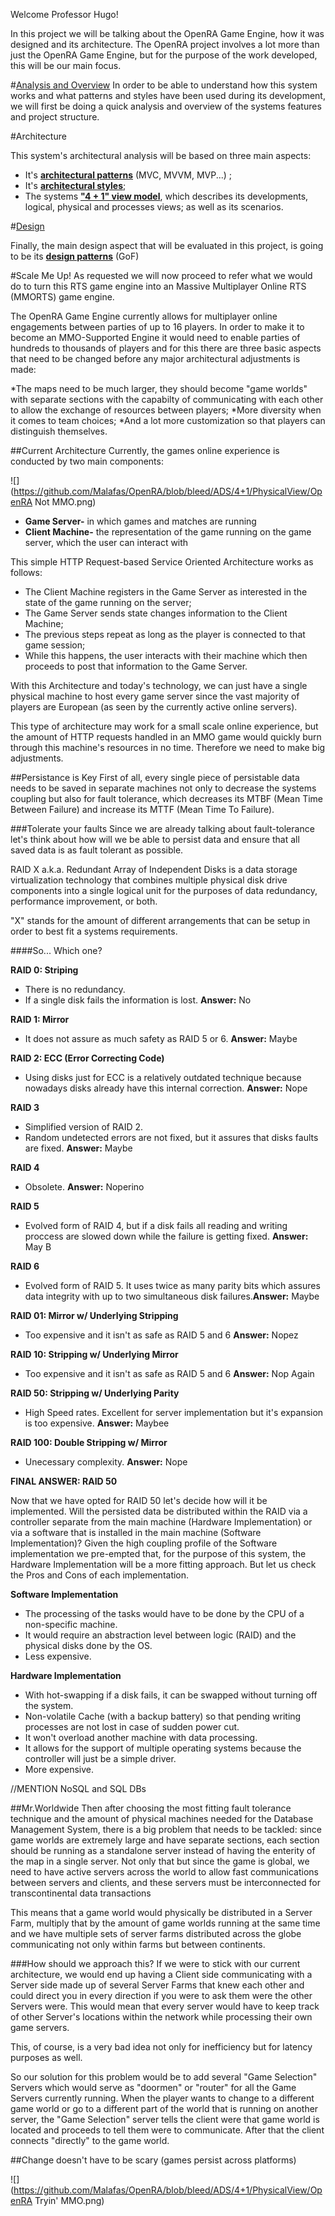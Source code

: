 Welcome Professor Hugo!

In this project we will be talking about the OpenRA Game Engine, how it was designed and its architecture. The OpenRA project involves a lot more than just the OpenRA Game Engine, but for the purpose of the work developed, this will be our main focus.

#[Analysis and Overview](https://github.com/Malafas/OpenRA/blob/bleed/ADS/ANALYSIS.md)
In order to be able to understand how this system works and what patterns and styles have been used during its development, we will first be doing a quick analysis and overview of the systems features and project structure.

#Architecture

This system's architectural analysis will be based on three main aspects:
* It's [**architectural patterns**](https://github.com/Malafas/OpenRA/blob/bleed/ADS/ARCHITECTURE.md) (MVC, MVVM, MVP...) ;
* It's [**architectural styles**](https://github.com/Malafas/OpenRA/blob/bleed/ADS/STYLE.md);
* The systems [**"4 + 1" view model**](https://github.com/Malafas/OpenRA/blob/bleed/ADS/4+1/4+1.md), which describes its developments, logical, physical and processes views; as well as its scenarios.

#[Design]()

Finally, the main design aspect that will be evaluated in this project, is going to be its [**design patterns**](https://github.com/Malafas/OpenRA/blob/bleed/ADS/DESIGN.md) (GoF)


#Scale Me Up!
As requested we will now proceed to refer what we would do to turn this RTS game engine into an Massive Multiplayer Online RTS (MMORTS) game engine.

The OpenRA Game Engine currently allows for multiplayer online engagements between parties of up to 16 players. In order to make it to become an MMO-Supported Engine it would need to enable parties of hundreds to thousands of players and for this there are three basic aspects that need to be changed before any major architectural adjustments is made:

*The maps need to be much larger, they should become "game worlds" with separate sections with the capabilty of communicating with each other to allow the exchange of resources between players;
*More diversity when it comes to team choices;
*And a lot more customization so that players can distinguish themselves.


##Current Architecture
Currently, the games online experience is conducted by two main components:


![](https://github.com/Malafas/OpenRA/blob/bleed/ADS/4+1/PhysicalView/OpenRA Not MMO.png)


* **Game Server-** in which games and matches are running
* **Client Machine-** the representation of the game running on the game server, which the user can interact with

This simple HTTP Request-based Service Oriented Architecture works as follows:
* The Client Machine registers in the Game Server as interested in the state of the game running on the server;
* The Game Server sends state changes information to the Client Machine;
* The previous steps repeat as long as the player is connected to that game session;
* While this happens, the user interacts with their machine which then proceeds to post that information to the Game Server.

With this Architecture and today's technology, we can just have a single physical machine to host every game server since the vast majority of players are European (as seen by the currently active online servers).

This type of architecture may work for a small scale online experience, but the amount of HTTP requests handled in an MMO game would quickly burn through this machine's resources in no time. Therefore we need to make big adjustments.

##Persistance is Key
First of all, every single piece of persistable data needs to be saved in separate machines not only to decrease the systems coupling but also for fault tolerance, which decreases its MTBF (Mean Time Between Failure) and increase its MTTF (Mean Time To Failure).

###Tolerate your faults
Since we are already talking about fault-tolerance let's think about how will we be able to persist data and ensure that all saved data is as fault tolerant as possible.

RAID X a.k.a. Redundant Array of Independent Disks is a data storage virtualization technology that combines multiple physical disk drive components into a single logical unit for the purposes of data redundancy, performance improvement, or both.

"X" stands for the amount of different arrangements that can be setup in order to best fit a systems requirements.

####So... Which one?

**RAID 0: Striping**
* There is no redundancy.
* If a single disk fails the information is lost.
**Answer:** No

**RAID 1: Mirror**
* It does not assure as much safety as RAID 5 or 6.
**Answer:** Maybe

**RAID 2: ECC (Error Correcting Code)**
* Using disks just for ECC is a relatively outdated technique because nowadays disks already have this internal correction.
**Answer:** Nope

**RAID 3**
* Simplified version of RAID 2.
* Random undetected errors are not fixed, but it assures that disks faults are fixed.
**Answer:** Maybe

**RAID 4**
* Obsolete.
**Answer:** Noperino

**RAID 5**
* Evolved form of RAID 4, but if a disk fails all reading and writing proccess are slowed down while the failure is getting fixed.
**Answer:** May B

**RAID 6**
* Evolved form of RAID 5. It uses twice as many parity bits which assures data integrity with up to two simultaneous disk failures.**Answer:** Maybe

**RAID 01: Mirror w/ Underlying Stripping**
* Too expensive and it isn't as safe as RAID 5 and 6
**Answer:** Nopez

**RAID 10: Stripping w/ Underlying Mirror**
* Too expensive and it isn't as safe as RAID 5 and 6
**Answer:** Nop Again

**RAID 50: Stripping w/ Underlying Parity**
* High Speed rates. Excellent for server implementation but it's expansion is too expensive.
**Answer:** Maybee

**RAID 100: Double Stripping w/ Mirror**
* Unecessary complexity.
**Answer:** Nope





**FINAL ANSWER: RAID 50**

Now that we have opted for RAID 50 let's decide how will it be implemented. Will the persisted data be distributed within the RAID via a controller separate from the main machine (Hardware Implementation) or via a software that is installed in the main machine (Software Implementation)? Given the high coupling profile of the Software implementation we pre-empted that, for the purpose of this system, the Hardware Implementation will be a more fitting approach. But let us check the Pros and Cons of each implementation.

**Software Implementation**
* The processing of the tasks would have to be done by the CPU of a non-specific machine.
* It would require an abstraction level between logic (RAID) and the physical disks done by the OS.
* Less expensive.

**Hardware Implementation**
* With hot-swapping if a disk fails, it can be swapped without turning off the system.
* Non-volatile Cache (with a backup battery) so that pending writing processes are not lost in case of sudden power cut.
* It won't overload another machine with data processing.
* It allows for the support of multiple operating systems because the controller will just be a simple driver.
* More expensive.


//MENTION NoSQL and SQL DBs

##Mr.Worldwide
Then after choosing the most fitting fault tolerance technique and the amount of physical machines needed for the Database Management System, there is a big problem that needs to be tackled: since game worlds are extremely large and have separate sections, each section should be running as a standalone server instead of having the enterity of the map in a single server. Not only that but since the game is global, we need to have active servers across the world to allow fast communications between servers and clients, and these servers must be interconnected for transcontinental data transactions

This means that a game world would physically be distributed in a Server Farm, multiply that by the amount of game worlds running at the same time and we have multiple sets of server farms distributed across the globe communicating not only within farms but between continents.

###How should we approach this?
If we were to stick with our current architecture, we would end up having a Client side communicating with a Server side made up of several Server Farms that knew each other and could direct you in every direction if you were to ask them were the other Servers were. This would mean that every server would have to keep track of other Server's locations within the network while processing their own game servers.

This, of course, is a very bad idea not only for inefficiency but for latency purposes as well.

So our solution for this problem would be to add several "Game Selection" Servers which would serve as "doormen" or "router" for all the Game Servers currently running. When the player wants to change to a different game world or go to a different part of the world that is running on another server, the "Game Selection" server tells the client were that game world is located and proceeds to tell them were to communicate. After that the client connects "directly" to the game world.


##Change doesn't have to be scary (games persist across platforms)

![](https://github.com/Malafas/OpenRA/blob/bleed/ADS/4+1/PhysicalView/OpenRA Tryin' MMO.png)
